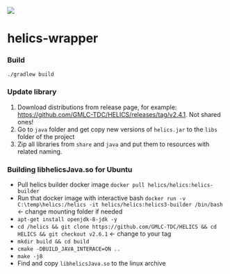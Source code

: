 [![](https://jitpack.io/v/LBNL-UCB-STI/helics-wrapper.svg)](https://jitpack.io/#LBNL-UCB-STI/helics-wrapper)

# helics-wrapper

### Build

```
./gradlew build
```

### Update library
1. Download distributions from release page, for example: https://github.com/GMLC-TDC/HELICS/releases/tag/v2.4.1. Not shared ones!
2. Go to `java` folder and get copy new versions of `helics.jar` to the `libs` folder of the project
3. Zip all libraries from `share` and `java` and put them to resources with related naming.  

### Building libhelicsJava.so for Ubuntu
- Pull helics builder docker image `docker pull helics/helics:helics-builder`
- Run that docker image with interactive bash `docker run -v C:\temp\helics:/helics -it helics/helics:helics3-builder /bin/bash` <- change mounting folder if needed
- `apt-get install openjdk-8-jdk -y`  
- `cd /helics && git clone https://github.com/GMLC-TDC/HELICS && cd HELICS && git checkout v2.6.1` <- change to your tag
- `mkdir build && cd build`
- `cmake -DBUILD_JAVA_INTERACE=ON ..`
- `make -j8`
- Find and copy `libhelicsJava.so` to the linux archive
